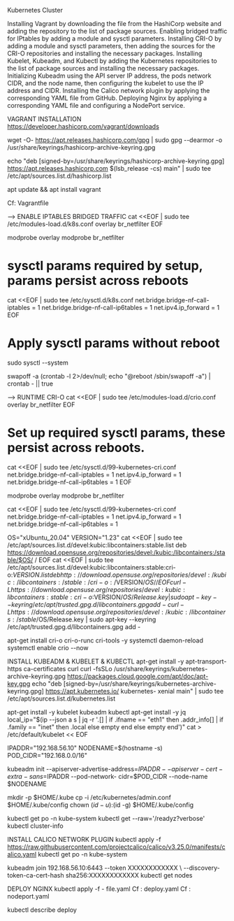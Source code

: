 
Kubernetes Cluster

Installing Vagrant by downloading the file from the HashiCorp website and adding the repository to the list of package sources.
Enabling bridged traffic for IPtables by adding a module and sysctl parameters.
Installing CRI-O by adding a module and sysctl parameters, then adding the sources for the CRI-O repositories and installing the necessary packages.
Installing Kubelet, Kubeadm, and Kubectl by adding the Kubernetes repositories to the list of package sources and installing the necessary packages.
Initializing Kubeadm using the API server IP address, the pods network CIDR, and the node name, then configuring the kubelet to use the IP address and CIDR.
Installing the Calico network plugin by applying the corresponding YAML file from GitHub.
Deploying Nginx by applying a corresponding YAML file and configuring a NodePort service.

VAGRANT INSTALLATION
https://developer.hashicorp.com/vagrant/downloads

wget -O- https://apt.releases.hashicorp.com/gpg | sudo gpg --dearmor -o /usr/share/keyrings/hashicorp-archive-keyring.gpg

echo "deb [signed-by=/usr/share/keyrings/hashicorp-archive-keyring.gpg]
https://apt.releases.hashicorp.com $(lsb_release -cs) main" | sudo tee /etc/apt/sources.list.d/hashicorp.list

apt update && apt install vagrant

Cf: Vagrantfile

--> ENABLE IPTABLES BRIDGED TRAFFIC 
cat <<EOF | sudo tee /etc/modules-load.d/k8s.conf
overlay
br_netfilter
EOF

modprobe overlay
modprobe br_netfilter

# sysctl params required by setup, params persist across reboots
cat <<EOF | sudo tee /etc/sysctl.d/k8s.conf
net.bridge.bridge-nf-call-iptables = 1
net.bridge.bridge-nf-call-ip6tables = 1
net.ipv4.ip_forward = 1 EOF

# Apply sysctl params without reboot
sudo sysctl --system

swapoff -a
(crontab -l 2>/dev/null; echo "@reboot /sbin/swapoff -a") | crontab - || true

--> RUNTIME CRI-O
cat <<EOF | sudo tee /etc/modules-load.d/crio.conf
overlay
br_netfilter
EOF

# Set up required sysctl params, these persist across reboots.
cat <<EOF | sudo tee /etc/sysctl.d/99-kubernetes-cri.conf
net.bridge.bridge-nf-call-iptables = 1
net.ipv4.ip_forward = 1
net.bridge.bridge-nf-call-ip6tables = 1
EOF

modprobe overlay
modprobe br_netfilter

cat <<EOF | sudo tee /etc/sysctl.d/99-kubernetes-cri.conf
net.bridge.bridge-nf-call-iptables = 1
net.ipv4.ip_forward = 1
net.bridge.bridge-nf-call-ip6tables = 1

OS="xUbuntu_20.04"
VERSION="1.23"
cat <<EOF | sudo tee /etc/apt/sources.list.d/devel:kubic:libcontainers:stable.list
deb https://download.opensuse.org/repositories/devel:/kubic:/libcontainers:/stable/$OS/ /
EOF
cat <<EOF | sudo tee /etc/apt/sources.list.d/devel:kubic:libcontainers:stable:cri-o:$VERSION.list
deb http://download.opensuse.org/repositories/devel:/kubic:/libcontainers:/stable:/cri-o:/$VERSION/$OS/ /
EOF
curl -L https://download.opensuse.org/repositories/devel:kubic:libcontainers:stable:cri-o:$VERSION/$OS/
Release.key | sudo apt-key --keyring /etc/apt/trusted.gpg.d/libcontainers.gpg add -
curl -L https://download.opensuse.org/repositories/devel:/kubic:/libcontainers:/stable/$OS/Release.key | sudo
apt-key --keyring /etc/apt/trusted.gpg.d/libcontainers.gpg add -

apt-get install cri-o cri-o-runc cri-tools -y
systemctl daemon-reload
systemctl enable crio --now

INSTALL KUBEADM & KUBELET & KUBECTL
apt-get install -y apt-transport-https ca-certificates curl
curl -fsSLo /usr/share/keyrings/kubernetes-archive-keyring.gpg https://packages.cloud.google.com/apt/doc/apt-key.gpg
echo "deb [signed-by=/usr/share/keyrings/kubernetes-archive-keyring.gpg] https://apt.kubernetes.io/ kubernetes-
xenial main" | sudo tee /etc/apt/sources.list.d/kubernetes.list

apt-get install -y kubelet kubeadm kubectl
apt-get install -y jq
local_ip="$(ip --json a s | jq -r '.[] | if .ifname == "eth1" then .addr_info[] | if .family == "inet" then .local else empty
end else empty end')" cat > /etc/default/kubelet << EOF

IPADDR="192.168.56.10"
NODENAME=$(hostname -s)
POD_CIDR="192.168.0.0/16"

kubeadm init --apiserver-advertise-address=$IPADDR --apiserver-cert-extra-sans=$IPADDR --pod-network-
cidr=$POD_CIDR --node-name $NODENAME

mkdir -p $HOME/.kube
cp -i /etc/kubernetes/admin.conf $HOME/.kube/config
chown $(id -u):$(id -g) $HOME/.kube/config

kubectl get po -n kube-system
kubectl get --raw='/readyz?verbose'
kubectl cluster-info

INSTALL CALICO NETWORK PLUGIN
kubectl apply -f https://raw.githubusercontent.com/projectcalico/calico/v3.25.0/manifests/calico.yaml
kubectl get po -n kube-system

kubeadm join 192.168.56.10:6443 --token XXXXXXXXXXXX \ --discovery-token-ca-cert-hash sha256:XXXXXXXXXXXX
kubectl get nodes

DEPLOY NGINX
kubectl apply -f - file.yaml
Cf : deploy.yaml
Cf : nodeport.yaml

kubectl describe deploy 

